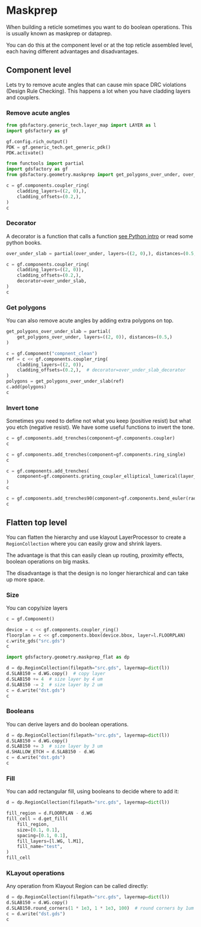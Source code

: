 <!-- #region -->
# Maskprep

When building a reticle sometimes you want to do boolean operations. This is usually known as maskprep or dataprep.

You can do this at the component level or at the top reticle assembled level, each having different advantages and disadvantages.


## Component level


Lets try to remove acute angles that can cause min space DRC violations (Design Rule Checking). This happens a lot when you have cladding layers and couplers.

### Remove acute angles
<!-- #endregion -->

```python
from gdsfactory.generic_tech.layer_map import LAYER as l
import gdsfactory as gf

gf.config.rich_output()
PDK = gf.generic_tech.get_generic_pdk()
PDK.activate()
```

```python
from functools import partial
import gdsfactory as gf
from gdsfactory.geometry.maskprep import get_polygons_over_under, over_under

c = gf.components.coupler_ring(
    cladding_layers=((2, 0),),
    cladding_offsets=(0.2,),
)
c
```


### Decorator

A decorator is a function that calls a function [see Python intro](https://gdsfactory.github.io/gdsfactory/notebooks/_0_python.html) or read some python books.

```python
over_under_slab = partial(over_under, layers=((2, 0),), distances=(0.5,))

c = gf.components.coupler_ring(
    cladding_layers=((2, 0)),
    cladding_offsets=(0.2,),
    decorator=over_under_slab,
)
c
```

### Get polygons

You can also remove acute angles by adding extra polygons on top.

```python
get_polygons_over_under_slab = partial(
    get_polygons_over_under, layers=((2, 0)), distances=(0.5,)
)

c = gf.Component("compnent_clean")
ref = c << gf.components.coupler_ring(
    cladding_layers=((2, 0)),
    cladding_offsets=(0.2,),  # decorator=over_under_slab_decorator
)
polygons = get_polygons_over_under_slab(ref)
c.add(polygons)
c
```


### Invert tone

Sometimes you need to define not what you keep (positive resist) but what you etch (negative resist).
We have some useful functions to invert the tone.

```python
c = gf.components.add_trenches(component=gf.components.coupler)
c
```

```python
c = gf.components.add_trenches(component=gf.components.ring_single)
c
```

```python
c = gf.components.add_trenches(
    component=gf.components.grating_coupler_elliptical_lumerical(layer_slab=None)
)
c
```


```python
c = gf.components.add_trenches90(component=gf.components.bend_euler(radius=20))
c
```

## Flatten top level

You can flatten the hierarchy and use klayout LayerProcessor to create a `RegionCollection` where you can easily grow and shrink layers.

The advantage is that this can easily clean up routing, proximity effects, boolean operations on big masks.

The disadvantage is that the design is no longer hierarchical and can take up more space.

### Size

You can copy/size layers

```python
c = gf.Component()

device = c << gf.components.coupler_ring()
floorplan = c << gf.components.bbox(device.bbox, layer=l.FLOORPLAN)
c.write_gds("src.gds")
c
```

```python
import gdsfactory.geometry.maskprep_flat as dp

d = dp.RegionCollection(filepath="src.gds", layermap=dict(l))
d.SLAB150 = d.WG.copy()  # copy layer
d.SLAB150 += 4  # size layer by 4 um
d.SLAB150 -= 2  # size layer by 2 um
c = d.write("dst.gds")
c
```

### Booleans

You can derive layers and do boolean operations.


```python
d = dp.RegionCollection(filepath="src.gds", layermap=dict(l))
d.SLAB150 = d.WG.copy()
d.SLAB150 += 3  # size layer by 3 um
d.SHALLOW_ETCH = d.SLAB150 - d.WG
c = d.write("dst.gds")
c
```


### Fill

You can add rectangular fill, using booleans to decide where to add it:

```python
d = dp.RegionCollection(filepath="src.gds", layermap=dict(l))

fill_region = d.FLOORPLAN - d.WG
fill_cell = d.get_fill(
    fill_region,
    size=[0.1, 0.1],
    spacing=[0.1, 0.1],
    fill_layers=[l.WG, l.M1],
    fill_name="test",
)
fill_cell
```

### KLayout operations

Any operation from Klayout Region can be called directly:

```python
d = dp.RegionCollection(filepath="src.gds", layermap=dict(l))
d.SLAB150 = d.WG.copy()
d.SLAB150.round_corners(1 * 1e3, 1 * 1e3, 100)  # round corners by 1um
c = d.write("dst.gds")
c
```

```python

```
